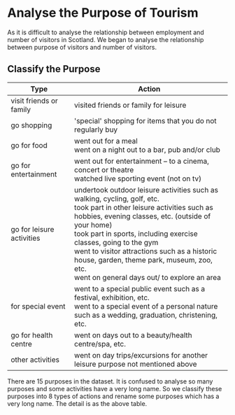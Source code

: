 # Analyse the Purpose of Tourism
As it is difficult to analyse the relationship between employment and 
number of visitors in Scotland. We began to analyse the relationship 
between purpose of visitors and number of visitors.
## Classify the Purpose
|Type|Action|
|---|---|
|visit friends or family|visited friends or family for leisure|
|go shopping|'special' shopping for items that you do not regularly buy|
|go for food|went out for a meal<br>went on a night out to a bar, pub and/or club|
|go for entertainment|went out for entertainment – to a cinema, concert or theatre<br>watched live sporting event (not on tv)|
|go for leisure activities|undertook outdoor leisure activities such as walking, cycling, golf, etc.<br>took part in other leisure activities such as hobbies, evening classes, etc. (outside of your home)<br>took part in sports, including exercise classes, going to the gym<br>went to visitor attractions such as a historic house, garden, theme park, museum, zoo, etc.<br>went on general days out/ to explore an area|
|for special event|went to a special public event such as a festival, exhibition, etc.<br>went to a special event of a personal nature such as a wedding, graduation, christening, etc.|
|go for health centre|went on days out to a beauty/health centre/spa, etc.|
|other activities|went on day trips/excursions for another leisure purpose not mentioned above|
There are 15 purposes in the dataset. It is confused to analyse so 
many purposes and some activities have a very long name. So we classify 
these purposes into 8 types of actions and rename some purposes which has a 
very long name. The detail is as the above table.  
